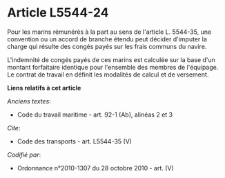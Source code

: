 # Article L5544-24

Pour les marins rémunérés à la part au sens de l'article L. 5544-35, une convention ou un accord de branche étendu peut
décider d'imputer la charge qui résulte des congés payés sur les frais communs du navire.

L'indemnité de congés payés de ces marins est calculée sur la base d'un montant forfaitaire identique pour l'ensemble des
membres de l'équipage. Le contrat de travail en définit les modalités de calcul et de versement.

**Liens relatifs à cet article**

_Anciens textes_:

  - Code du travail maritime - art. 92-1 (Ab), alinéas 2 et 3

_Cite_:

  - Code des transports - art. L5544-35 (V)

_Codifié par_:

  - Ordonnance n°2010-1307 du 28 octobre 2010 - art. (V)
